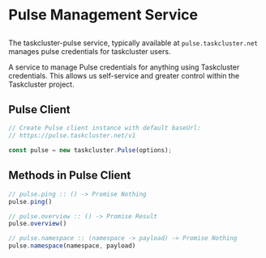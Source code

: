# Pulse Management Service

##

The taskcluster-pulse service, typically available at `pulse.taskcluster.net`
manages pulse credentials for taskcluster users.

A service to manage Pulse credentials for anything using
Taskcluster credentials. This allows us self-service and
greater control within the Taskcluster project.

## Pulse Client

```js
// Create Pulse client instance with default baseUrl:
// https://pulse.taskcluster.net/v1

const pulse = new taskcluster.Pulse(options);
```

## Methods in Pulse Client

```js
// pulse.ping :: () -> Promise Nothing
pulse.ping()

```

```js
// pulse.overview :: () -> Promise Result
pulse.overview()

```

```js
// pulse.namespace :: (namespace -> payload) -> Promise Nothing
pulse.namespace(namespace, payload)

```

